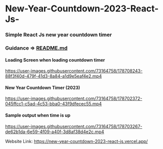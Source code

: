 # New-Year-Countdown-2023-React-Js-
### Simple React Js new year countdown timer

### Guidance => [README.md](https://github.com/guee2000/New-Year-Countdown-2023-React-Js-/files/9094983/README.md)

#### Loading Screen when loading countdown timer
https://user-images.githubusercontent.com/73164758/178708243-88f3f40d-479f-41d3-8a84-a1d9e5eaf4e2.mp4


#### New Year Countdown Timer (2023)
https://user-images.githubusercontent.com/73164758/178702372-045ffcc1-c5ad-4c53-bba0-43f9dfecec55.mp4

#### Sample output when time is up
https://user-images.githubusercontent.com/73164758/178703267-de62b1da-6e59-4f09-a40f-3d8af38d4e2c.mp4

Website Link: 
https://new-year-countdown-2023-react-js.vercel.app/
